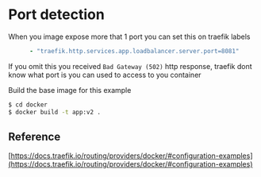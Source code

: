 # Port detection

When you image expose more that 1 port you can set this on traefik labels

```yaml
      - "traefik.http.services.app.loadbalancer.server.port=8081"
```

If you omit this you received `Bad Gateway (502)` http response, traefik dont know what port is you can used to access to you container

Build the base image for this example

```bash
$ cd docker
$ docker build -t app:v2 .
```

## Reference

[https://docs.traefik.io/routing/providers/docker/#configuration-examples](https://docs.traefik.io/routing/providers/docker/#configuration-examples)